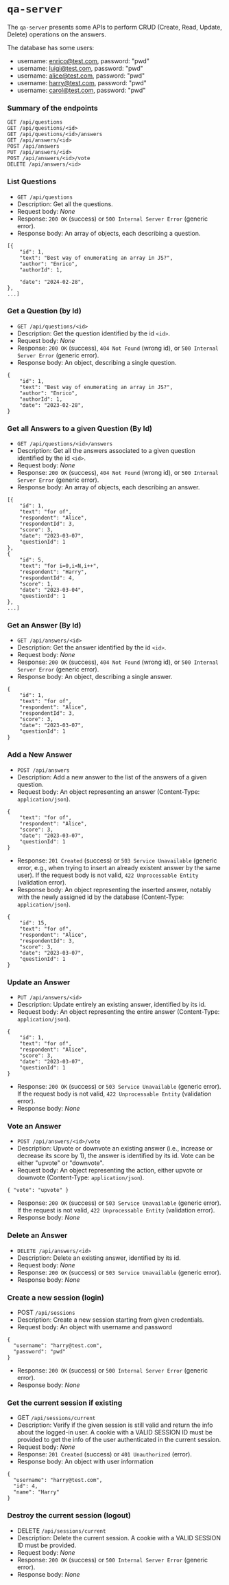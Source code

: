 # `qa-server`

The `qa-server` presents some APIs to perform CRUD (Create, Read, Update, Delete) operations on the answers.

The database has some users:
* username: enrico@test.com, password: "pwd"
* username:  luigi@test.com, password: "pwd"
* username:  alice@test.com, password: "pwd"
* username:  harry@test.com, password: "pwd"
* username:  carol@test.com, password: "pwd"


### Summary of the endpoints

`GET /api/questions`  
`GET /api/questions/<id>`  
`GET /api/questions/<id>/answers`  
`GET /api/answers/<id>`  
`POST /api/answers`  
`PUT /api/answers/<id>`  
`POST /api/answers/<id>/vote`  
`DELETE /api/answers/<id>`  


### List Questions

* `GET /api/questions`
* Description: Get all the questions.
* Request body: _None_
* Response: `200 OK` (success) or `500 Internal Server Error` (generic error).
* Response body: An array of objects, each describing a question.

```
[{
    "id": 1,
    "text": "Best way of enumerating an array in JS?",
    "author": "Enrico",
    "authorId": 1,

    "date": "2024-02-28",
},
...]
```

### Get a Question (by Id)

* `GET /api/questions/<id>`
* Description: Get the question identified by the id `<id>`.
* Request body: _None_
* Response: `200 OK` (success), `404 Not Found` (wrong id), or `500 Internal Server Error` (generic error).
* Response body: An object, describing a single question.

```
{
    "id": 1,
    "text": "Best way of enumerating an array in JS?",
    "author": "Enrico",
    "authorId": 1,
    "date": "2023-02-28",
}
```


### Get all Answers to a given Question (By Id)

* `GET /api/questions/<id>/answers`
* Description: Get all the answers associated to a given question identified by the id `<id>`.
* Request body: _None_
* Response: `200 OK` (success), `404 Not Found` (wrong id), or `500 Internal Server Error` (generic error).
* Response body: An array of objects, each describing an answer.

```
[{
    "id": 1,
    "text": "for of",
    "respondent": "Alice",
    "respondentId": 3,
    "score": 3,
    "date": "2023-03-07",
    "questionId": 1
},
{
    "id": 5,
    "text": "for i=0,i<N,i++",
    "respondent": "Harry",
    "respondentId": 4,
    "score": 1,
    "date": "2023-03-04",
    "questionId": 1
},
...]
```


### Get an Answer (By Id)

* `GET /api/answers/<id>`
* Description: Get the answer identified by the id `<id>`.
* Request body: _None_
* Response: `200 OK` (success), `404 Not Found` (wrong id), or `500 Internal Server Error` (generic error).
* Response body: An object, describing a single answer.

```
{
    "id": 1,
    "text": "for of",
    "respondent": "Alice",
    "respondentId": 3,
    "score": 3,
    "date": "2023-03-07",
    "questionId": 1
}
```

### Add a New Answer

* `POST /api/answers`
* Description: Add a new answer to the list of the answers of a given question.
* Request body: An object representing an answer (Content-Type: `application/json`).

```
{
    "text": "for of",
    "respondent": "Alice",
    "score": 3,
    "date": "2023-03-07",
    "questionId": 1
}
```

* Response: `201 Created` (success) or `503 Service Unavailable` (generic error, e.g., when trying to insert an already existent answer by the same user). If the request body is not valid, `422 Unprocessable Entity` (validation error).
* Response body: An object representing the inserted answer, notably with the newly assigned id by the database (Content-Type: `application/json`).

```
{
    "id": 15,
    "text": "for of",
    "respondent": "Alice",
    "respondentId": 3,
    "score": 3,
    "date": "2023-03-07",
    "questionId": 1
}
```


### Update an Answer

* `PUT /api/answers/<id>`
* Description: Update entirely an existing answer, identified by its id.
* Request body: An object representing the entire answer (Content-Type: `application/json`).

```
{
    "id": 1,
    "text": "for of",
    "respondent": "Alice",
    "score": 3,
    "date": "2023-03-07",
    "questionId": 1
}
```

* Response: `200 OK` (success) or `503 Service Unavailable` (generic error). If the request body is not valid, `422 Unprocessable Entity` (validation error).
* Response body: _None_


### Vote an Answer

* `POST /api/answers/<id>/vote`
* Description: Upvote or downvote an existing answer (i.e., increase or decrease its score by 1), the answer is identified by its id. Vote can be either "upvote" or "downvote".
* Request body: An object representing the action, either upvote or downvote (Content-Type: `application/json`).  

```
{ "vote": "upvote" }
```

* Response: `200 OK` (success) or `503 Service Unavailable` (generic error). If the request is not valid, `422 Unprocessable Entity` (validation error).
* Response body: _None_


### Delete an Answer

* `DELETE /api/answers/<id>`
* Description: Delete an existing answer, identified by its id.
* Request body: _None_
* Response: `200 OK` (success) or `503 Service Unavailable` (generic error).
* Response body: _None_


### Create a new session (login)

* POST `/api/sessions`
* Description: Create a new session starting from given credentials.
* Request body: An object with username and password

```
{
  "username": "harry@test.com",
  "password": "pwd"
}
```

* Response: `200 OK` (success) or `500 Internal Server Error` (generic error).
* Response body: _None_


### Get the current session if existing

* GET `/api/sessions/current`
* Description: Verify if the given session is still valid and return the info about the logged-in user. A cookie with a VALID SESSION ID must be provided to get the info of the user authenticated in the current session.
* Request body: _None_ 
* Response: `201 Created` (success) or `401 Unauthorized` (error).
* Response body: An object with user information

```
{
  "username": "harry@test.com",
  "id": 4,
  "name": "Harry"
}
```

### Destroy the current session (logout)

* DELETE `/api/sessions/current`
* Description: Delete the current session. A cookie with a VALID SESSION ID must be provided.
* Request body: _None_
* Response: `200 OK` (success) or `500 Internal Server Error` (generic error).
* Response body: _None_
